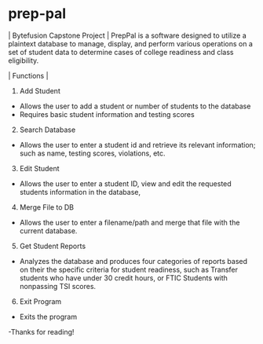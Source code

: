 # prep-pal
| Bytefusion Capstone Project |
PrepPal is a software designed to utilize
a plaintext database to manage, display,
and perform various operations on a set 
of student data to determine cases of
college readiness and class eligibility. 

| Functions |
1) Add Student
- Allows the user to add a student or number of students to the database
- Requires basic student information and testing scores
  
2) Search Database
- Allows the user to enter a student id and retrieve its
  relevant information; such as name, testing scores, violations, etc.

3) Edit Student
- Allows the user to enter a student ID, view and edit the requested students
  information in the database,

4) Merge File to DB
- Allows the user to enter a filename/path and merge that file with the current database.

5) Get Student Reports
- Analyzes the database and produces four categories of reports based on their
  the specific criteria for student readiness, such as Transfer students who have under 30 credit hours, or FTIC Students with nonpassing TSI scores.

6) Exit Program
- Exits the program

-Thanks for reading! 
